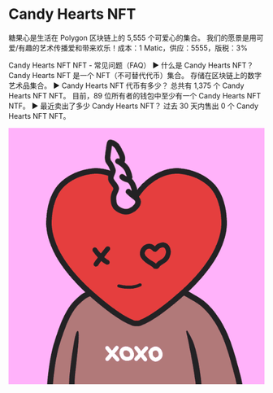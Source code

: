 # Candy Hearts NFT

 糖果心是生活在 Polygon 区块链上的 5,555 个可爱心的集合。 我们的愿景是用可爱/有趣的艺术传播爱和带来欢乐！成本：1 Matic，供应：5555，版税：3%

Candy Hearts NFT NFT - 常见问题（FAQ）
▶ 什么是 Candy Hearts NFT？
Candy Hearts NFT 是一个 NFT（不可替代代币）集合。 存储在区块链上的数字艺术品集合。
▶ Candy Hearts NFT 代币有多少？
总共有 1,375 个 Candy Hearts NFT NFT。 目前，89 位所有者的钱包中至少有一个 Candy Hearts NFT NTF。
▶ 最近卖出了多少 Candy Hearts NFT？
过去 30 天内售出 0 个 Candy Hearts NFT NFT。

![nft](unnamed.png)
